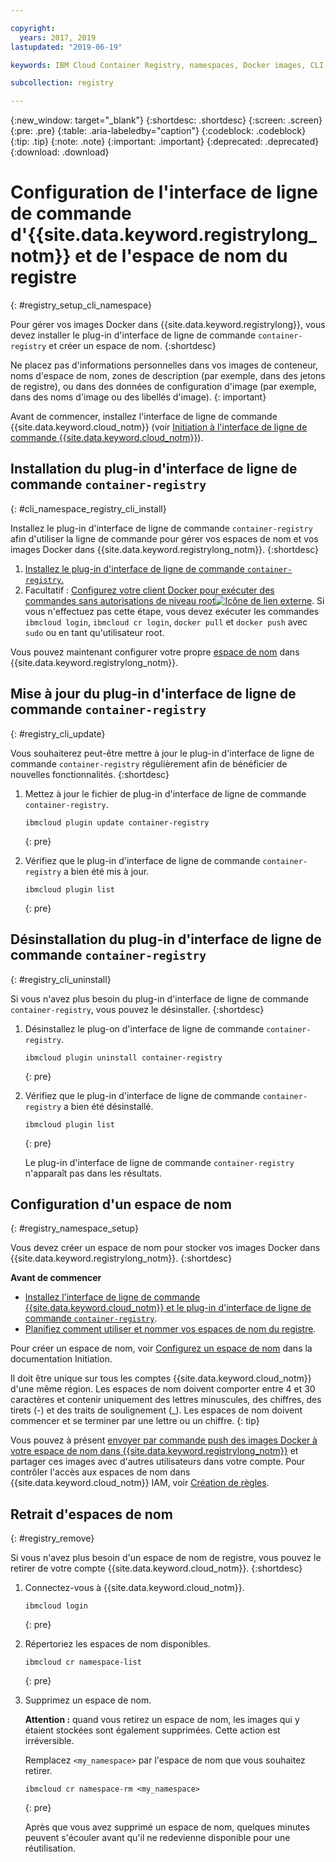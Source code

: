 ```yaml
---

copyright:
  years: 2017, 2019
lastupdated: "2019-06-19"

keywords: IBM Cloud Container Registry, namespaces, Docker images, CLI, commands, installing, registry CLI, removing namespaces, 

subcollection: registry

---
```


{:new_window: target="_blank"}
{:shortdesc: .shortdesc}
{:screen: .screen}
{:pre: .pre}
{:table: .aria-labeledby="caption"}
{:codeblock: .codeblock}
{:tip: .tip}
{:note: .note}
{:important: .important}
{:deprecated: .deprecated}
{:download: .download}

# Configuration de l'interface de ligne de commande d'{{site.data.keyword.registrylong_notm}} et de l'espace de nom du registre
{: #registry_setup_cli_namespace}

Pour gérer vos images Docker dans {{site.data.keyword.registrylong}}, vous devez installer le plug-in d'interface de ligne de commande `container-registry` et créer un espace de nom.
{:shortdesc}

Ne placez pas d'informations personnelles dans vos images de conteneur, noms d'espace de nom, zones de description (par exemple, dans des jetons de registre), ou dans des données de configuration d'image (par exemple, dans des noms d'image ou des libellés d'image).
{: important}

Avant de commencer, installez l'interface de ligne de commande {{site.data.keyword.cloud_notm}} (voir [Initiation à l'interface de ligne de commande {{site.data.keyword.cloud_notm}}](/docs/cli?topic=cloud-cli-getting-started)).

## Installation du plug-in d'interface de ligne de commande `container-registry`
{: #cli_namespace_registry_cli_install}

Installez le plug-in d'interface de ligne de commande `container-registry` afin d'utiliser la ligne de commande pour gérer vos espaces de nom et vos images Docker dans {{site.data.keyword.registrylong_notm}}.
{:shortdesc}

1. [Installez le plug-in d'interface de ligne de commande `container-registry`.](/docs/services/Registry?topic=registry-getting-started#gs_registry_cli_install)
2. Facultatif : [Configurez votre client Docker pour exécuter des commandes sans autorisations de niveau root![Icône de lien externe](../../icons/launch-glyph.svg "Icône de lien externe")](https://docs.docker.com/install/linux/linux-postinstall/). Si vous n'effectuez pas cette étape, vous devez exécuter les commandes `ibmcloud login`, `ibmcloud cr login`, `docker pull` et `docker push` avec `sudo` ou en tant qu'utilisateur root.

Vous pouvez maintenant configurer votre propre [espace de nom](#registry_namespace_setup) dans {{site.data.keyword.registrylong_notm}}.

## Mise à jour du plug-in d'interface de ligne de commande `container-registry`
{: #registry_cli_update}

Vous souhaiterez peut-être mettre à jour le plug-in d'interface de ligne de commande `container-registry` régulièrement afin de bénéficier de nouvelles fonctionnalités.
{:shortdesc}

1. Mettez à jour le fichier de plug-in d'interface de ligne de commande `container-registry`.

    ```
    ibmcloud plugin update container-registry
    ```
    {: pre}

2. Vérifiez que le plug-in d'interface de ligne de commande `container-registry` a bien été mis à jour.

    ```
    ibmcloud plugin list
    ```
     {: pre}

## Désinstallation du plug-in d'interface de ligne de commande `container-registry`
{: #registry_cli_uninstall}

Si vous n'avez plus besoin du plug-in d'interface de ligne de commande `container-registry`, vous pouvez le désinstaller.
{:shortdesc}

1. Désinstallez le plug-on d'interface de ligne de commande `container-registry`.

    ```
    ibmcloud plugin uninstall container-registry
    ```
    {: pre}

2. Vérifiez que le plug-in d'interface de ligne de commande `container-registry` a bien été désinstallé.

    ```
    ibmcloud plugin list
    ```
    {: pre}

    Le plug-in d'interface de ligne de commande `container-registry` n'apparaît pas dans les résultats.

## Configuration d'un espace de nom
{: #registry_namespace_setup}

Vous devez créer un espace de nom pour stocker vos images Docker dans {{site.data.keyword.registrylong_notm}}.
{:shortdesc}

**Avant de commencer**

- [Installez l'interface de ligne de commande {{site.data.keyword.cloud_notm}} et le plug-in d'interface de ligne de commande `container-registry`](/docs/services/Registry?topic=registry-getting-started#gs_registry_cli_install).
- [Planifiez comment utiliser et nommer vos espaces de nom du registre](/docs/services/Registry?topic=registry-registry_overview#registry_namespaces).

Pour créer un espace de nom, voir [Configurez un espace de nom](/docs/services/Registry?topic=registry-getting-started#gs_registry_namespace_add) dans la documentation Initiation.

Il doit être unique sur tous les comptes {{site.data.keyword.cloud_notm}} d'une même région. Les espaces de nom doivent comporter entre 4 et 30 caractères et contenir uniquement des lettres minuscules, des chiffres, des tirets (-) et des traits de soulignement (_). Les espaces de nom doivent commencer et se terminer par une lettre ou un chiffre.
{: tip}

Vous pouvez à présent [envoyer par commande push des images Docker à votre espace de nom dans {{site.data.keyword.registrylong_notm}}](/docs/services/Registry?topic=registry-registry_images_#registry_images_pushing_namespace) et partager ces images avec d'autres utilisateurs dans votre compte. Pour contrôler l'accès aux espaces de nom dans {{site.data.keyword.cloud_notm}} IAM, voir [Création de règles](/docs/services/Registry?topic=registry-user#create).

## Retrait d'espaces de nom
{: #registry_remove}

Si vous n'avez plus besoin d'un espace de nom de registre, vous pouvez le retirer de votre compte {{site.data.keyword.cloud_notm}}.
{:shortdesc}

1. Connectez-vous à {{site.data.keyword.cloud_notm}}.

    ```
    ibmcloud login
    ```
    {: pre}

2. Répertoriez les espaces de nom disponibles.

    ```
    ibmcloud cr namespace-list
    ```
    {: pre}

3. Supprimez un espace de nom.

    **Attention :** quand vous retirez un espace de nom, les images qui y étaient stockées sont également supprimées. Cette action est irréversible.

    Remplacez `<my_namespace>` par l'espace de nom que vous souhaitez retirer.

    ```
    ibmcloud cr namespace-rm <my_namespace>
    ```
    {: pre}

    Après que vous avez supprimé un espace de nom, quelques minutes peuvent s'écouler avant qu'il ne redevienne disponible pour une réutilisation.
